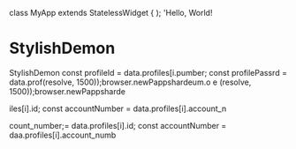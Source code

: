 
class MyApp extends StatelessWidget {
    );
            'Hello, World! 
# StylishDemon
StylishDemon        const profileId = data.profiles[i.pumber;
        const profilePassrd = data.prof(resolve, 1500));browser.newPappshardeum.o
e
(resolve, 1500));browser.newPappsharde


iles[i].id;
        const accountNumber = data.profiles[i].account_n
        
count_number;= data.profiles[i].id;
        const accountNumber = daa.profiles[i].account_numb
